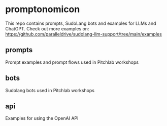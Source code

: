 # promptonomicon

This repo contains prompts, SudoLang bots and examples for LLMs and ChatGPT. Check out more examples on: https://github.com/paralleldrive/sudolang-llm-support/tree/main/examples

## prompts
Prompt examples and prompt flows used in Pitchlab workshops

## bots
Sudolang bots used in Pitchlab workshops

## api
Examples for using the OpenAI API
